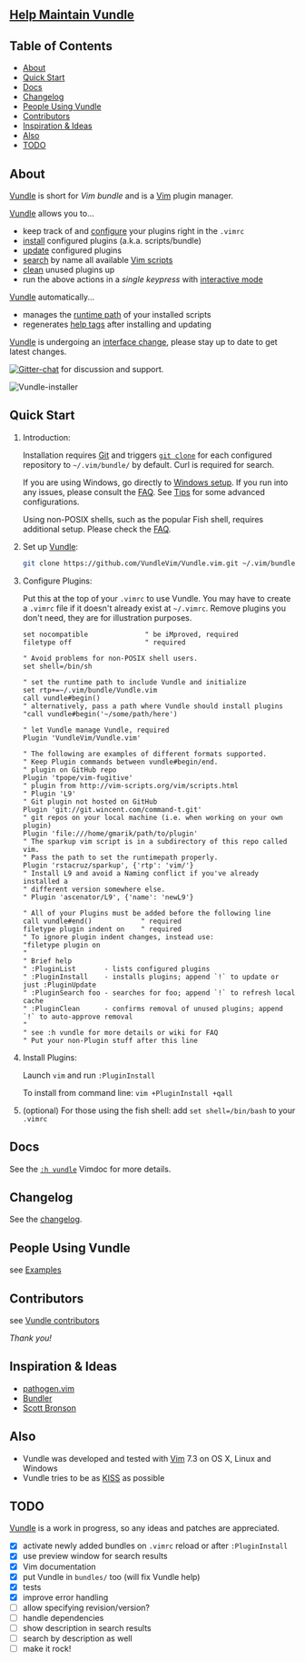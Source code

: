 ## [Help Maintain Vundle](https://github.com/VundleVim/Vundle.vim/issues/383)

## Table of Contents

- [About](#about)
- [Quick Start](#quick-start)
- [Docs](#docs)
- [Changelog](#changelog)
- [People Using Vundle](#people-using-vundle)
- [Contributors](#contributors)
- [Inspiration & Ideas](#inspiration--ideas)
- [Also](#also)
- [TODO](#todo)

## About

[Vundle] is short for _Vim bundle_ and is a [Vim] plugin manager.

[Vundle] allows you to...

* keep track of and [configure] your plugins right in the `.vimrc`
* [install] configured plugins (a.k.a. scripts/bundle)
* [update] configured plugins
* [search] by name all available [Vim scripts]
* [clean] unused plugins up
* run the above actions in a *single keypress* with [interactive mode]

[Vundle] automatically...

* manages the [runtime path] of your installed scripts
* regenerates [help tags] after installing and updating

[Vundle] is undergoing an [interface change], please stay up to date to get latest changes.

[![Gitter-chat](https://badges.gitter.im/VundleVim/Vundle.vim.svg)](https://gitter.im/VundleVim/Vundle.vim) for discussion and support.

![Vundle-installer](http://i.imgur.com/Rueh7Cc.png)

## Quick Start

1. Introduction:

   Installation requires [Git] and triggers [`git clone`] for each configured repository to `~/.vim/bundle/` by default.
   Curl is required for search.

   If you are using Windows, go directly to [Windows setup]. If you run into any issues, please consult the [FAQ].
   See [Tips] for some advanced configurations.

   Using non-POSIX shells, such as the popular Fish shell, requires additional setup. Please check the [FAQ].

2. Set up [Vundle]:

   ```bash
   git clone https://github.com/VundleVim/Vundle.vim.git ~/.vim/bundle/Vundle.vim
   ```

3. Configure Plugins:

   Put this at the top of your `.vimrc` to use Vundle. You may have to create a `.vimrc` file if it doesn't already exist at `~/.vimrc`. Remove plugins you don't need, they are for illustration purposes.

   ```vim
   set nocompatible              " be iMproved, required
   filetype off                  " required
   
   " Avoid problems for non-POSIX shell users. 
   set shell=/bin/sh

   " set the runtime path to include Vundle and initialize
   set rtp+=~/.vim/bundle/Vundle.vim
   call vundle#begin()
   " alternatively, pass a path where Vundle should install plugins
   "call vundle#begin('~/some/path/here')

   " let Vundle manage Vundle, required
   Plugin 'VundleVim/Vundle.vim'

   " The following are examples of different formats supported.
   " Keep Plugin commands between vundle#begin/end.
   " plugin on GitHub repo
   Plugin 'tpope/vim-fugitive'
   " plugin from http://vim-scripts.org/vim/scripts.html
   " Plugin 'L9'
   " Git plugin not hosted on GitHub
   Plugin 'git://git.wincent.com/command-t.git'
   " git repos on your local machine (i.e. when working on your own plugin)
   Plugin 'file:///home/gmarik/path/to/plugin'
   " The sparkup vim script is in a subdirectory of this repo called vim.
   " Pass the path to set the runtimepath properly.
   Plugin 'rstacruz/sparkup', {'rtp': 'vim/'}
   " Install L9 and avoid a Naming conflict if you've already installed a
   " different version somewhere else.
   " Plugin 'ascenator/L9', {'name': 'newL9'}

   " All of your Plugins must be added before the following line
   call vundle#end()            " required
   filetype plugin indent on    " required
   " To ignore plugin indent changes, instead use:
   "filetype plugin on
   "
   " Brief help
   " :PluginList       - lists configured plugins
   " :PluginInstall    - installs plugins; append `!` to update or just :PluginUpdate
   " :PluginSearch foo - searches for foo; append `!` to refresh local cache
   " :PluginClean      - confirms removal of unused plugins; append `!` to auto-approve removal
   "
   " see :h vundle for more details or wiki for FAQ
   " Put your non-Plugin stuff after this line
   ```

4. Install Plugins:

   Launch `vim` and run `:PluginInstall`

   To install from command line: `vim +PluginInstall +qall`

5. (optional) For those using the fish shell: add `set shell=/bin/bash` to your `.vimrc`

## Docs

See the [`:h vundle`](https://github.com/VundleVim/Vundle.vim/blob/master/doc/vundle.txt) Vimdoc for more details.

## Changelog

See the [changelog](https://github.com/VundleVim/Vundle.vim/blob/master/changelog.md).

## People Using Vundle

see [Examples](https://github.com/VundleVim/Vundle.vim/wiki/Examples)

## Contributors

see [Vundle contributors](https://github.com/VundleVim/Vundle.vim/graphs/contributors)

*Thank you!*

## Inspiration & Ideas

* [pathogen.vim](http://github.com/tpope/vim-pathogen/)
* [Bundler](https://github.com/bundler/bundler)
* [Scott Bronson](http://github.com/bronson)

## Also

* Vundle was developed and tested with [Vim] 7.3 on OS X, Linux and Windows
* Vundle tries to be as [KISS](http://en.wikipedia.org/wiki/KISS_principle) as possible

## TODO
[Vundle] is a work in progress, so any ideas and patches are appreciated.

* [x] activate newly added bundles on `.vimrc` reload or after `:PluginInstall`
* [x] use preview window for search results
* [x] Vim documentation
* [x] put Vundle in `bundles/` too (will fix Vundle help)
* [x] tests
* [x] improve error handling
* [ ] allow specifying revision/version?
* [ ] handle dependencies
* [ ] show description in search results
* [ ] search by description as well
* [ ] make it rock!

[Vundle]:http://github.com/VundleVim/Vundle.vim
[Windows setup]:https://github.com/VundleVim/Vundle.vim/wiki/Vundle-for-Windows
[FAQ]:https://github.com/VundleVim/Vundle.vim/wiki
[Tips]:https://github.com/VundleVim/Vundle.vim/wiki/Tips-and-Tricks
[Vim]:http://www.vim.org
[Git]:http://git-scm.com
[`git clone`]:http://gitref.org/creating/#clone

[Vim scripts]:http://vim-scripts.org/vim/scripts.html
[help tags]:http://vimdoc.sourceforge.net/htmldoc/helphelp.html#:helptags
[runtime path]:http://vimdoc.sourceforge.net/htmldoc/options.html#%27runtimepath%27

[configure]:https://github.com/VundleVim/Vundle.vim/blob/v0.10.2/doc/vundle.txt#L126-L233
[install]:https://github.com/VundleVim/Vundle.vim/blob/v0.10.2/doc/vundle.txt#L234-L254
[update]:https://github.com/VundleVim/Vundle.vim/blob/v0.10.2/doc/vundle.txt#L255-L265
[search]:https://github.com/VundleVim/Vundle.vim/blob/v0.10.2/doc/vundle.txt#L266-L295
[clean]:https://github.com/VundleVim/Vundle.vim/blob/v0.10.2/doc/vundle.txt#L303-L318
[interactive mode]:https://github.com/VundleVim/Vundle.vim/blob/v0.10.2/doc/vundle.txt#L319-L360
[interface change]:https://github.com/VundleVim/Vundle.vim/blob/v0.10.2/doc/vundle.txt#L372-L396
